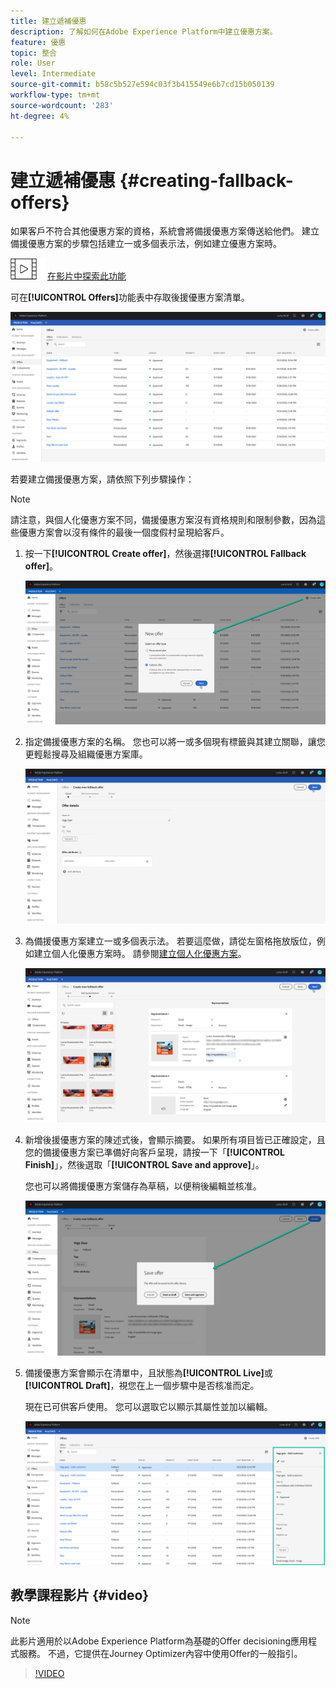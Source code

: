 ```yaml
---
title: 建立遞補優惠
description: 了解如何在Adobe Experience Platform中建立優惠方案。
feature: 優惠
topic: 整合
role: User
level: Intermediate
source-git-commit: b58c5b527e594c03f3b415549e6b7cd15b050139
workflow-type: tm+mt
source-wordcount: '283'
ht-degree: 4%

---
```


# 建立遞補優惠 {#creating-fallback-offers}

如果客戶不符合其他優惠方案的資格，系統會將備援優惠方案傳送給他們。 建立備援優惠方案的步驟包括建立一或多個表示法，例如建立優惠方案時。

![](../../assets/do-not-localize/how-to-video.png) [在影片中探索此功能](#video)

可在&#x200B;**[!UICONTROL Offers]**&#x200B;功能表中存取後援優惠方案清單。

![](../../assets/offers_list.png)

若要建立備援優惠方案，請依照下列步驟操作：

>[!NOTE]
>
>請注意，與個人化優惠方案不同，備援優惠方案沒有資格規則和限制參數，因為這些優惠方案會以沒有條件的最後一個度假村呈現給客戶。

1. 按一下&#x200B;**[!UICONTROL Create offer]**，然後選擇&#x200B;**[!UICONTROL Fallback offer]**。

   ![](../../assets/create_fallback.png)

1. 指定備援優惠方案的名稱。 您也可以將一或多個現有標籤與其建立關聯，讓您更輕鬆搜尋及組織優惠方案庫。

   ![](../../assets/fallback_details.png)

1. 為備援優惠方案建立一或多個表示法。 若要這麼做，請從左窗格拖放版位，例如建立個人化優惠方案時。 請參閱[建立個人化優惠方案](../offer-library/creating-personalized-offers.md)。

   ![](../../assets/fallback_content.png)

1. 新增後援優惠方案的陳述式後，會顯示摘要。 如果所有項目皆已正確設定，且您的備援優惠方案已準備好向客戶呈現，請按一下「**[!UICONTROL Finish]**」，然後選取「**[!UICONTROL Save and approve]**」。

   您也可以將備援優惠方案儲存為草稿，以便稍後編輯並核准。

   ![](../../assets/fallback_review.png)

1. 備援優惠方案會顯示在清單中，且狀態為&#x200B;**[!UICONTROL Live]**&#x200B;或&#x200B;**[!UICONTROL Draft]**，視您在上一個步驟中是否核准而定。

   現在已可供客戶使用。 您可以選取它以顯示其屬性並加以編輯。<!-- no suppression? -->

   ![](../../assets/fallback_created.png)

## 教學課程影片 {#video}

>[!NOTE]
>
>此影片適用於以Adobe Experience Platform為基礎的Offer decisioning應用程式服務。 不過，它提供在Journey Optimizer內容中使用Offer的一般指引。

>[!VIDEO](https://video.tv.adobe.com/v/329383?quality=12)
